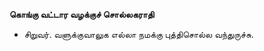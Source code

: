 **கொங்கு வட்டார வழக்குச் சொல்லகராதி**
- சிறுவர். வளுக்குவாலுக எல்லா நமக்கு புத்திசொல்ல வந்துருச்சு.

